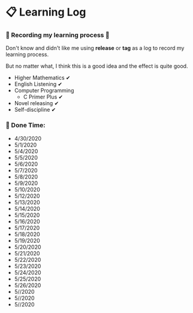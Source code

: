 # 📋 Learning Log
### 📝 Recording my learning process 🎯
Don't know and didn't like me using **release** or **tag** as a log to record my learning process.

But no matter what, I think this is a good idea and the effect is quite good.

- Higher Mathematics ✔
- English Listening ✔
- Computer Programming
  - C Primer Plus ✔
- Novel releasing ✔
- Self-discipline ✔

### 📅 Done Time:
- 4/30/2020
- 5/1/2020
- 5/4/2020
- 5/5/2020
- 5/6/2020
- 5/7/2020
- 5/8/2020
- 5/9/2020
- 5/10/2020
- 5/12/2020
- 5/13/2020
- 5/14/2020
- 5/15/2020
- 5/16/2020
- 5/17/2020
- 5/18/2020
- 5/19/2020
- 5/20/2020
- 5/21/2020
- 5/22/2020
- 5/23/2020
- 5/24/2020
- 5/25/2020
- 5/26/2020
- 5//2020
- 5//2020
- 5//2020
